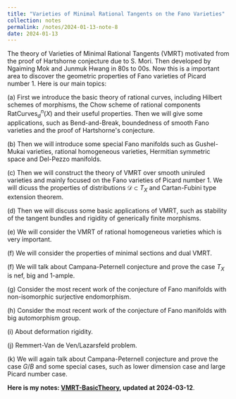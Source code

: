 ```yaml
---
title: "Varieties of Minimal Rational Tangents on the Fano Varieties"
collection: notes
permalink: /notes/2024-01-13-note-8
date: 2024-01-13
---
```

The theory of Varieties of Minimal Rational Tangents (VMRT) motivated from the proof of Hartshorne conjecture due to S. Mori. Then developed by Ngaiming Mok and Junmuk Hwang in 80s to 00s. Now this is a important area to discover the geometric properties of Fano varieties of Picard number $1$. Here is our main topics:

(a) First we introduce the basic theory of rational curves, including Hilbert schemes of morphisms, the Chow scheme of rational components $\mathrm{RatCurves}^n_d(X)$ and their useful properties. Then we will give some applications, such as Bend-and-Break, boundedness of smooth Fano varieties and the proof of Hartshorne's conjecture.

(b) Then we will introduce some special Fano manifolds such as Gushel-Mukai varieties, rational homogeneous varieties, Hermitian symmetric space and Del-Pezzo manifolds.

(c) Then we will construct the theory of VMRT over smooth uniruled varieties and mainly focused on the Fano varieties of Picard number $1$. We will dicuss the properties of distributions $\mathcal{D}\subset T_X$ and Cartan-Fubini type extension theorem.

(d) Then we will discuss some basic applications of VMRT, such as stability of the tangent bundles and rigidity of generically finite morphisms.

(e) We will consider the VMRT of rational homogeneous varieties which is very important.

(f) We will consider the properties of minimal sections and dual VMRT.

(f) We will talk about Campana-Peternell conjecture and prove the case $T_X$ is nef, big and $1$-ample.

(g) Consider the most recent work of the conjecture of Fano manifolds with non-isomorphic surjective endomorphism.

(h) Consider the most recent work of the conjecture of Fano manifolds with big automorphism group.

(i) About deformation rigidity.

(j) Remmert-Van de Ven/Lazarsfeld problem.

(k) We will again talk about Campana-Peternell conjecture and prove the case $G/B$ and some special cases, such as lower dimension case and large Picard number case.

**Here is my notes: [VMRT-BasicTheory](https://dvlxlwz.github.io/files/VMRT-BasicTheory.pdf), updated at 2024-03-12**.

